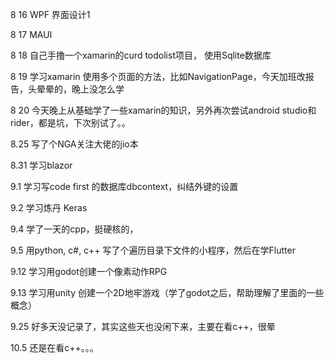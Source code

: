 8  16  WPF 界面设计1

8 17  MAUI

8 18 自己手撸一个xamarin的curd todolist项目， 使用Sqlite数据库

8 19 学习xamarin 使用多个页面的方法，比如NavigationPage，今天加班改报告，头晕晕的，晚上没怎么学

8 20 今天晚上从基础学了一些xamarin的知识，另外再次尝试android studio和 rider，都是坑，下次别试了。。

8.25 写了个NGA关注大佬的jio本

8.31 学习blazor

9.1 学习写code first 的数据库dbcontext，纠结外键的设置

9.2 学习炼丹 Keras

9.4 学了一天的cpp，挺硬核的，

9.5  用python, c#, c++ 写了个遍历目录下文件的小程序，然后在学Flutter

9.12 学习用godot创建一个像素动作RPG

9.13 学习用unity 创建一个2D地牢游戏（学了godot之后，帮助理解了里面的一些概念）

9.25  好多天没记录了，其实这些天也没闲下来，主要在看c++，很晕

10.5 还是在看c++。。。

